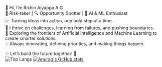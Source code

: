 👋 Hi, I’m Rishin Aiyappa A G <br>
🎯 Risk-taker | 🔍 Opportunity Spotter | 🤖 AI & ML Enthusiast <br>
📈 Turning ideas into action, one bold step at a time.<br>
🌟 I thrive on challenges, learning from failures, and pushing boundaries.<br>
🧠 Exploring the frontiers of Artificial Intelligence and Machine Learning to create smarter solutions.<br>
💡 Always innovating, defining priorities, and making things happen.<br>

✨ Let’s build the future together! 🚀<br>
![Top Langs](https://github-readme-stats.vercel.app/api/top-langs/?username=Rishinaiyappaag&layout=compact)
[![Anurag's GitHub stats](https://github-readme-stats.vercel.app/api?username=Rishinaiyappaag)](https://github.com/anuraghazra/github-readme-stats)
